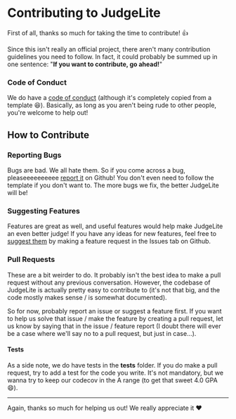 # Contributing to JudgeLite

First of all, thanks so much for taking the time to contribute! :+1:

Since this isn't really an official project, there aren't many contribution guidelines you need to follow. In fact, it could probably be summed up in one sentence: "**If you want to contribute, go ahead!**"

### Code of Conduct

We do have a [code of conduct](https://github.com/Giantpizzahead/judgelite/blob/master/.github/CODE_OF_CONDUCT.md) (although it's completely copied from a template :laughing:). Basically, as long as you aren't being rude to other people, you're welcome to help out!

## How to Contribute

### Reporting Bugs

Bugs are bad. We all hate them. So if you come across a bug, pleaseeeeeeeeee [report it](https://github.com/Giantpizzahead/judgelite/issues/new/choose) on Github! You don't even need to follow the template if you don't want to. The more bugs we fix, the better JudgeLite will be!

### Suggesting Features

Features are great as well, and useful features would help make JudgeLite an even better judge! If you have any ideas for new features, feel free to [suggest them](https://github.com/Giantpizzahead/judgelite/issues/new/choose) by making a feature request in the Issues tab on Github.

### Pull Requests

These are a bit weirder to do. It probably isn't the best idea to make a pull request without any previous conversation. However, the codebase of JudgeLite is actually pretty easy to contribute to (it's not that big, and the code mostly makes sense / is somewhat documented).

So for now, probably report an issue or suggest a feature first. If you want to help us solve that issue / make the feature by creating a pull request, let us know by saying that in the issue / feature report (I doubt there will ever be a case where we'll say no to a pull request, but just in case...).

#### Tests

As a side note, we do have tests in the **tests** folder. If you do make a pull request, try to add a test for the code you write. It's not mandatory, but we wanna try to keep our codecov in the A range (to get that sweet 4.0 GPA :smile:).

***

Again, thanks so much for helping us out! We really appreciate it :heart:
